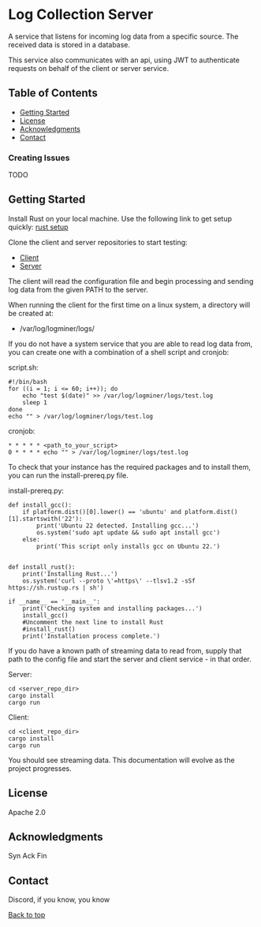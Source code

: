 # Log Collection Server 

A service that listens for incoming log data from a specific source. The received
data is stored in a database.

This service also communicates with an api, using JWT to authenticate requests
on behalf of the client or server service.

## Table of Contents

- [Getting Started](#getting-started)
- [License](#license)
- [Acknowledgments](#acknowledgments)
- [Contact](#contact)

### Creating Issues
TODO

## Getting Started
Install Rust on your local machine. Use the following link to get setup quickly:
[rust setup](https://www.rust-lang.org/tools/install)

Clone the client and server repositories to start testing:
- [Client](https://github.com/SecurityLogMiner/log-collection-client)
- [Server](https://github.com/SecurityLogMiner/log-collection-server)

The client will read the configuration file and begin processing and sending 
log data from the given PATH to the server.

When running the client for the first time on a linux system, a directory will 
be created at:
- /var/log/logminer/logs/

If you do not have a system service that you are able to read log data from, you
can create one with a combination of a shell script and cronjob:

script.sh:
```
#!/bin/bash
for ((i = 1; i <= 60; i++)); do
    echo "test $(date)" >> /var/log/logminer/logs/test.log
    sleep 1
done
echo "" > /var/log/logminer/logs/test.log
```

cronjob:
```
* * * * * <path_to_your_script>
0 * * * * echo "" > /var/log/logminer/logs/test.log
```
To check that your instance has the required packages and to install them, you can 
run the install-prereq.py file.

install-prereq.py:
```
def install_gcc():
    if platform.dist()[0].lower() == 'ubuntu' and platform.dist()[1].startswith('22'):
        print('Ubuntu 22 detected. Installing gcc...')
        os.system('sudo apt update && sudo apt install gcc')
    else:
        print('This script only installs gcc on Ubuntu 22.')


def install_rust():
    print('Installing Rust...')
    os.system('curl --proto \'=https\' --tlsv1.2 -sSf https://sh.rustup.rs | sh')

if __name__ == '__main__':
    print('Checking system and installing packages...')
    install_gcc()
    #Uncomment the next line to install Rust 
    #install_rust()
    print('Installation process complete.')
```

If you do have a known path of streaming data to read from, supply that path to
the config file and start the server and client service - in that order.

Server:
```
cd <server_repo_dir>
cargo install
cargo run
```
Client:
```
cd <client_repo_dir>
cargo install
cargo run
```

You should see streaming data. This documentation will evolve as the project
progresses.

## License
Apache 2.0

## Acknowledgments
Syn Ack Fin

## Contact
Discord, if you know, you know

[Back to top](#table-of-contents)



